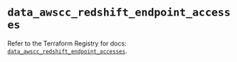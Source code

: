 # `data_awscc_redshift_endpoint_accesses`

Refer to the Terraform Registry for docs: [`data_awscc_redshift_endpoint_accesses`](https://registry.terraform.io/providers/hashicorp/awscc/0.70.0/docs/data-sources/redshift_endpoint_accesses).

